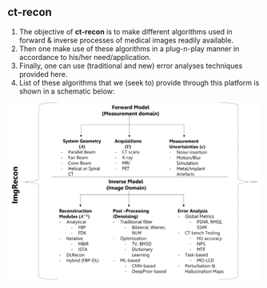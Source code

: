 ## ct-recon ##

1. The objective of **ct-recon** is to make different algorithms used in forward & inverse processes of medical images readily available. 
2. Then one make use of these algorithms in a plug-n-play manner in accordance to his/her need/application. 
4. Finally, one can use (traditional and new) error analyses techniques provided here. 
3. List of these algorithms that we (seek to) provide through this platform is shown in a schematic below:

<img src=".plot/schematic.png" alt="schematic fig" width="600px">
